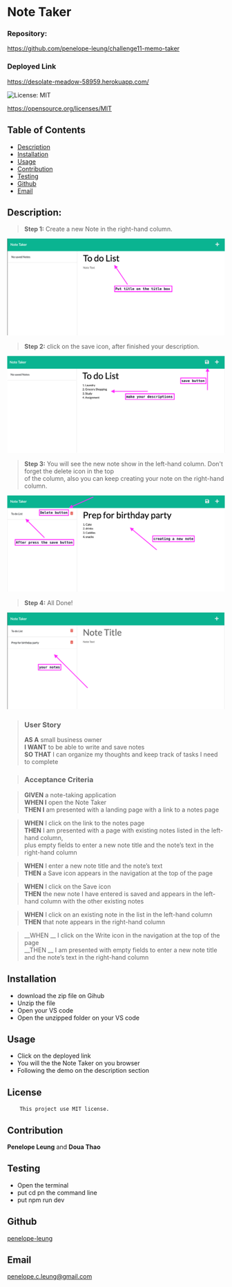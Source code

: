 # Note Taker

### Repository: 
https://github.com/penelope-leung/challenge11-memo-taker

### Deployed Link
https://desolate-meadow-58959.herokuapp.com/

 ![License: MIT](https://img.shields.io/badge/License-MIT-yellow.svg)
 
https://opensource.org/licenses/MIT

  ## Table of Contents 
  - [Description](#description)
  - [Installation](#installation)
  - [Usage](#usage)
  - [Contribution](#contribution)
  - [Testing](#testing)
  - [Github](#github)
  - [Email](#email)

  ## Description:
  >__Step 1:__ Create a new Note in the right-hand column.

  ![ScreenShot1](https://github.com/penelope-leung/challenge11-memo-taker/blob/main/public/assets/img/2022-10-26-1.png)

  >__Step 2:__ click on the save icon, after finished your description.

  ![ScreenShot1](https://github.com/penelope-leung/challenge11-memo-taker/blob/main/public/assets/img/2022-10-26-2.png)

  >__Step 3:__ You will see the new note show in the left-hand column. Don't forget the delete icon in the top<br>of the column, also you can keep creating your note on the right-hand column.

  ![ScreenShot1](https://github.com/penelope-leung/challenge11-memo-taker/blob/main/public/assets/img/2022-10-26-3.png)

  >__Step 4:__ All Done!

  ![ScreenShot1](https://github.com/penelope-leung/challenge11-memo-taker/blob/main/public/assets/img/2022-10-26-4.png)



>### User Story<br>
>__AS A__ small business owner<br>
>__I WANT__ to be able to write and save notes<br>
>__SO THAT__ I can organize my thoughts and keep track of tasks I need to complete<br>

>### Acceptance Criteria<br>

>__GIVEN__ a note-taking application<br>
>__WHEN I__ open the Note Taker<br>
>__THEN I__ am presented with a landing page with a link to a notes page<br>

>__WHEN__ I click on the link to the notes page<br>
>__THEN__ I am presented with a page with existing notes listed in the left-hand column,<br> plus empty fields to enter a new note title and the note’s text in the right-hand column<br>

>__WHEN__ I enter a new note title and the note’s text<br>
>__THEN__ a Save icon appears in the navigation at the top of the page<br>

>__WHEN__ I click on the Save icon<br>
>__THEN__ the new note I have entered is saved and appears in the left-hand column with the other existing notes<br>

>__WHEN__ I click on an existing note in the list in the left-hand column<br>
>__THEN__ that note appears in the right-hand column<br>

>__WHEN __ I click on the Write icon in the navigation at the top of the page<br>
>__THEN __ I am presented with empty fields to enter a new note title and the note’s text in the right-hand column<br>


  ## Installation
  
  - download the zip file on Gihub
  - Unzip the file
  - Open your VS code
  - Open the unzipped folder on your VS code
  

  ## Usage
  
  - Click on the deployed link
  - You will the the Note Taker on you browser
  - Following the demo on the description section

  
  ## License
        This project use MIT license.
      

  ## Contribution
   __Penelope Leung__ and __Doua Thao__

  ## Testing
  - Open the terminal 
  - put cd pn the command line
  - put npm run dev

  ## Github
  [penelope-leung](https://github.com/penelope-leung)

  ## Email
  penelope.c.leung@gmail.com
